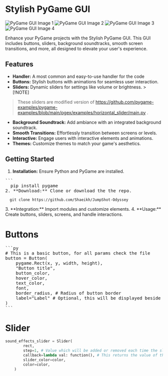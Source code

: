 # Stylish PyGame GUI

![PyGame GUI Image 1](https://github.com/Shaeikh/JumpShot-Odyssey/assets/51645154/a0690710-6199-4d0a-a961-3b2f1cfff5c4)
![PyGame GUI Image 2](https://github.com/Shaeikh/JumpShot-Odyssey/assets/51645154/1e74cab0-5e63-4b03-b77f-928d230a9a32)
![PyGame GUI Image 3](https://github.com/Shaeikh/JumpShot-Odyssey/assets/51645154/975faf8e-31d5-47ee-8ceb-14724cc87fd1)
![PyGame GUI Image 4](https://github.com/Shaeikh/JumpShot-Odyssey/assets/51645154/20fe6ae4-93ba-48b1-9fa0-c8b6da4c21fc)




Enhance your PyGame projects with the Stylish PyGame GUI. This GUI includes buttons, sliders, background soundtracks, smooth screen transitions, and more, all designed to elevate your user's experience.

## Features

- **Handler:** A most common and easy-to-use handler for the code
- **Buttons:** Stylish buttons with animations for seamless user interaction.
- **Sliders:** Dynamic sliders for settings like volume or brightness. > [!NOTE]
> These sliders are modified version of https://github.com/pygame-examples/pygame-examples/blob/main/pgex/examples/horizontal_slider/main.py .
- **Background Soundtrack:** Add ambiance with an integrated background soundtrack.
- **Smooth Transitions:** Effortlessly transition between screens or levels.
- **Interactive:** Engage users with interactive elements and animations.
- **Themes:** Customize themes to match your game's aesthetics.

## Getting Started

1. **Installation:** Ensure Python and PyGame are installed.
<pre>
```
  pip install pygame
2. **Download:** Clone or download the the repo.
</pre>
```
  git clone https://github.com/Shaeikh/JumpShot-Odyssey
```
</pre>
3. **Integration:** Import modules and customize elements.
4. **Usage:** Create buttons, sliders, screens, and handle interactions.

# Buttons
<pre>
```py
# This is a basic button, for all params check the file
button = Button(
    pygame.Rect(x, y, width, height),
    "Button title",
    button_color,
    hover_color,
    text_color,
    font,
    border_radius, # Radius of button border 
    label="Label" # Optional, this will be displayed beside the button
)
```
</pre>

# Slider
```py
sound_effects_slider = Slider(
        rect,
        step=1, # Value which will be added or removed each time the slider is moved
        callback=lambda val: function(), # This returns the value of the slider 
        slider_color=color,
        color=color,
    )

```


